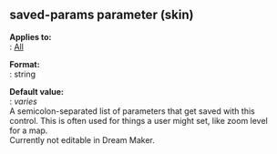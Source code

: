 ## saved-params parameter (skin)    
**Applies to:**    
:   [All](/%7Bskin%7D/control)    
<!-- -->    
**Format:**    
:   string    
<!-- -->    
**Default value:**    
:   *varies*    
A semicolon-separated list of parameters that get saved with this    
control. This is often used for things a user might set, like zoom level    
for a map.    
Currently not editable in Dream Maker.  